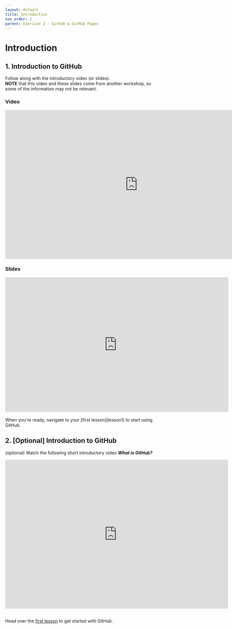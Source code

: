 ```yaml
---
layout: default
title: Introduction
nav_order: 1
parent: Exercise 2 - GitHub & GitHub Pages
---
```


# Introduction

## 1. Introduction to GitHub
Follow along with the introductory video (or slides).  
**NOTE** that this video and these slides come from another workshop, so some of the information may not be relevant. 

### Video
<iframe height="480" width="853" allowfullscreen frameborder=0 src="https://echo360.ca/media/a65689c0-c35c-4f33-9c12-f0ac97883f54/public?autoplay=false&automute=false"></iframe>

### Slides
<iframe src="https://docs.google.com/presentation/d/e/2PACX-1vRyO_xlUCDTyvBMPVsn5x6Mry6_tZApsJcx_otZKcw5Q8d4SDyktZmFN647kEbJxA0MLjBmJSp3JS0d/embed?start=false&loop=false&delayms=60000" frameborder="0" width="720" height="434" allowfullscreen="true" mozallowfullscreen="true" webkitallowfullscreen="true"></iframe>

<br>
<br>
When you're ready, navigate to your [first lesson](lesson1) to start using GitHub.

## 2. [Optional] Introduction to GitHub
(optional) Watch the following short introductory video ***What is GitHub?***   
<iframe width="719" height="480" src="https://www.youtube.com/embed/w3jLJU7DT5E" frameborder="0" allow="accelerometer; autoplay; clipboard-write; encrypted-media; gyroscope; picture-in-picture" allowfullscreen></iframe>
<br>
<br>

Head over the [first lesson](github1) to get started with GitHub.